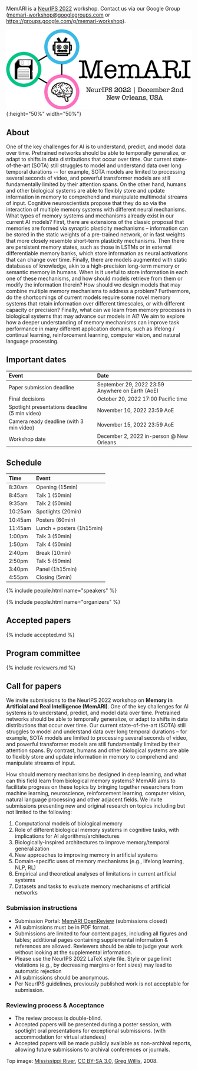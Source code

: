 MemARI is a [NeurIPS 2022](https://neurips.cc/Conferences/2022) workshop. Contact us via our Google Group (<memari-workshop@googlegroups.com> or <https://groups.google.com/g/memari-workshop>).

![MemARI logo](/img/logo.jpg){:height="50%" width="50%"}


## About

One of the key challenges for AI is to understand, predict, and model data over time. Pretrained networks should be able to temporally generalize, or adapt to shifts in data distributions that occur over time. Our current state-of-the-art (SOTA) still struggles to model and understand data over long temporal durations -- for example, SOTA models are limited to processing several seconds of video, and powerful transformer models are still fundamentally limited by their attention spans. On the other hand, humans and other biological systems are able to flexibly store and update information in memory to comprehend and manipulate multimodal streams of input. Cognitive neuroscientists propose that they do so via the interaction of multiple memory systems with different neural mechanisms. What types of memory systems and mechanisms already exist in our current AI models? First, there are extensions of the classic proposal that memories are formed via synaptic plasticity mechanisms – information can be stored in the static weights of a pre-trained network, or in fast weights that more closely resemble short-term plasticity mechanisms. Then there are persistent memory states, such as those in LSTMs or in external differentiable memory banks, which store information as neural activations that can change over time. Finally, there are models augmented with static databases of knowledge, akin to a high-precision long-term memory or semantic memory in humans. When is it useful to store information in each one of these mechanisms, and how should models retrieve from them or modify the information therein? How should we design models that may combine multiple memory mechanisms to address a problem? Furthermore, do the shortcomings of current models require some novel memory systems that retain information over different timescales, or with different capacity or precision? Finally, what can we learn from memory processes in biological systems that may advance our models in AI? We aim to explore how a deeper understanding of memory mechanisms can improve task performance in many different application domains, such as lifelong / continual learning, reinforcement learning, computer vision, and natural language processing.


## Important dates

| Event | Date
|:------ |:------
| Paper submission deadline | September 29, 2022 23:59 Anywhere on Earth (AoE)
| Final decisions | October 20, 2022 17:00 Pacific time
| Spotlight presentations deadline (5 min video) | November 10, 2022 23:59 AoE
| Camera ready deadline (with 3 min video) | November 15, 2022 23:59 AoE
| Workshop date | December 2, 2022 in-person @ New Orleans


## Schedule

| Time | Event |
|:------ |:-----
| 8:30am | Opening (15min)
| 8:45am | Talk 1 (50min)
| 9:35am | Talk 2 (50min)
| 10:25am | Spotlights (20min)
| 10:45am | Posters (60min)
| 11:45am | Lunch + posters (1h15min)
| 1:00pm | Talk 3 (50min)
| 1:50pm | Talk 4 (50min)
| 2:40pm | Break (10min)
| 2:50pm | Talk 5 (50min)
| 3:40pm | Panel (1h15min)
| 4:55pm | Closing (5min)


{% include people.html name="speakers" %}


{% include people.html name="organizers" %}


## Accepted papers

{% include accepted.md %}


## Program committee

{% include reviewers.md %}


## Call for papers

We invite submissions to the NeurIPS 2022 workshop on **Memory in Artificial and Real Intelligence (MemARI)**. One of the key challenges for AI systems is to understand, predict, and model data over time. Pretrained networks should be able to temporally generalize, or adapt to shifts in data distributions that occur over time. Our current state-of-the-art (SOTA) still struggles to model and understand data over long temporal durations – for example, SOTA models are limited to processing several seconds of video, and powerful transformer models are still fundamentally limited by their attention spans. By contrast, humans and other biological systems are able to flexibly store and update information in memory to comprehend and manipulate streams of input.

How should memory mechanisms be designed in deep learning, and what can this field learn from biological memory systems? MemARI aims to facilitate progress on these topics by bringing together researchers from machine learning, neuroscience, reinforcement learning, computer vision, natural language processing and other adjacent fields. We invite submissions presenting new and original research on topics including but not limited to the following:
1. Computational models of biological memory
2. Role of different biological memory systems in cognitive tasks, with implications for AI algorithms/architectures
3. Biologically-inspired architectures to improve memory/temporal generalization
4. New approaches to improving memory in artificial systems
5. Domain-specific uses of memory mechanisms (e.g., lifelong learning, NLP, RL)
6. Empirical and theoretical analyses of limitations in current artificial systems
7. Datasets and tasks to evaluate memory mechanisms of artificial networks

### Submission instructions
* Submission Portal: [MemARI OpenReview](https://openreview.net/group?id=NeurIPS.cc/2022/Workshop/MemARI) (submissions closed)
* All submissions must be in PDF format.
* Submissions are limited to four content pages, including all figures and tables; additional pages containing supplemental information & references are allowed. Reviewers should be able to judge your work without looking at the supplemental information.
* Please use the NeurIPS 2022 LaTeX style file. Style or page limit violations (e.g., by decreasing margins or font sizes) may lead to automatic rejection
* All submissions should be anonymous.
* Per NeurIPS guidelines, previously published work is not acceptable for submission.

### Reviewing process & Acceptance
* The review process is double-blind.
* Accepted papers will be presented during a poster session, with spotlight oral presentations for exceptional submissions. (with accommodation for virtual attendees)
* Accepted papers will be made publicly available as non-archival reports, allowing future submissions to archival conferences or journals.


Top image: [Mississippi River](<https://commons.wikimedia.org/wiki/File:Mississippi_River_(4117534034)_(cropped).jpg>), [CC BY-SA 3.0](https://creativecommons.org/licenses/by-sa/3.0), [Greg Willis](https://greg-willis.com), 2008.
